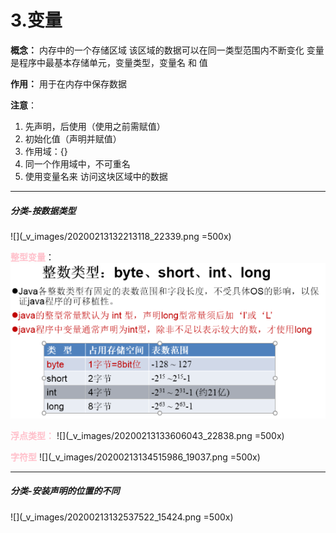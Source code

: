 # 3.变量
**概念：**
内存中的一个存储区域
该区域的数据可以在同一类型范围内不断变化
变量是程序中最基本存储单元，变量类型，变量名 和 值

**作用：**
用于在内存中保存数据

**注意**：
1. 先声明，后使用（使用之前需赋值）
2. 初始化值（声明并赋值）
3. 作用域：{}
4. 同一个作用域中，不可重名
5. 使用变量名来 访问这块区域中的数据
***
##### 分类-按数据类型
![](_v_images/20200213132213118_22339.png =500x)

**<font color=pink>整型变量</font>**：
![500](_v_images/20200213133332014_18955.png)

**<font color=pink>浮点类型：</font>**
![](_v_images/20200213133606043_22838.png =500x)

**<font color=pink>字符型</font>**
![](_v_images/20200213134515986_19037.png =500x)


***
##### 分类-安装声明的位置的不同
![](_v_images/20200213132537522_15424.png =500x)